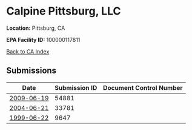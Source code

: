 # Calpine Pittsburg, LLC

**Location:** Pittsburg, CA

**EPA Facility ID:** 100000117811

[Back to CA Index](../../index.md)

## Submissions

| Date | Submission ID | Document Control Number |
|------|--------------|-------------------------|
| [2009-06-19](submissions/54881.md) | 54881 |  |
| [2004-06-21](submissions/33781.md) | 33781 |  |
| [1999-06-22](submissions/9647.md) | 9647 |  |
